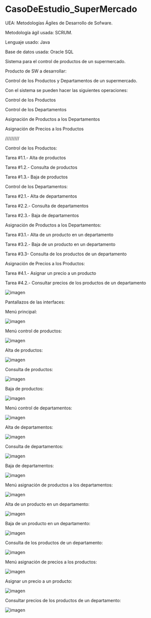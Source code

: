 # CasoDeEstudio_SuperMercado

UEA: Metodologías Ágiles de Desarrollo de Sofware.

Metodología ágil usada: SCRUM.

Lenguaje usado: Java

Base de datos usada: Oracle SQL

Sistema para el control de productos de un supermercado.

Producto de SW a desarrollar:

Control de los Productos y Departamentos de un supermercado.

Con el sistema se pueden hacer las siguientes operaciones:

Control de los Productos

Control de los Departamentos

Asignación de Productos a los Departamentos

Asignación de Precios a los Productos

/////////

Control de los Productos:

Tarea #1.1.- Alta de productos

Tarea #1.2.- Consulta de productos

Tarea #1.3.- Baja de productos

Control de los Departamentos:

Tarea #2.1.- Alta de departamentos

Tarea #2.2.- Consulta de departamentos

Tarea #2.3.- Baja de departamentos

Asignación de Productos a los Departamentos:

Tarea #3.1.- Alta de un producto en un departamento

Tarea #3.2.- Baja de un producto en un departamento

Tarea #3.3- Consulta de los productos de un departamento

Asignación de Precios a los Productos:

Tarea #4.1.- Asignar un precio a un producto

Tarea #4.2.- Consultar precios de los productos de un departamento

![imagen](https://user-images.githubusercontent.com/72325257/227417042-8e4eb884-7418-4e17-afa9-3769d657bd1a.png)

Pantallazos de las interfaces:

Menú principal:

![imagen](https://user-images.githubusercontent.com/72325257/227417641-6edb5321-cfaf-4029-a43e-921f9686adfc.png)

Menú control de productos:

![imagen](https://user-images.githubusercontent.com/72325257/227417697-31197f8d-2645-4ad5-ae62-a7c13e94f14f.png)

Alta de productos:

![imagen](https://user-images.githubusercontent.com/72325257/227417802-793f7eca-bb85-4e7e-9915-8f6f55feeb2d.png)

Consulta de productos:

![imagen](https://user-images.githubusercontent.com/72325257/227417842-8a829126-0e93-4398-8579-d861cdbc41b1.png)

Baja de productos:

![imagen](https://user-images.githubusercontent.com/72325257/227417880-8e45a295-e0fb-4619-9fd2-af8b740d9c2f.png)

Menú control de departamentos:

![imagen](https://user-images.githubusercontent.com/72325257/227417973-a8e64b2a-1c1f-4752-a91b-abb8d6435ad1.png)

Alta de departamentos:

![imagen](https://user-images.githubusercontent.com/72325257/227418103-e8122535-c93e-4491-899d-29bf785c795b.png)

Consulta de departamentos:

![imagen](https://user-images.githubusercontent.com/72325257/227418144-ba44e3d3-9f14-482c-9d91-b61ad260f441.png)

Baja de departamentos:

![imagen](https://user-images.githubusercontent.com/72325257/227418172-8559cf0d-2f00-4bda-8904-843bf69eb449.png)

Menú asignación de productos a los departamentos:

![imagen](https://user-images.githubusercontent.com/72325257/227418276-0b713dc8-0661-4d65-b937-e30e0fd5b6c5.png)

Alta de un producto en un departamento:

![imagen](https://user-images.githubusercontent.com/72325257/227418319-5dcd6dce-1689-477f-a35a-bcf345dc0498.png)

Baja de un producto en un departamento:

![imagen](https://user-images.githubusercontent.com/72325257/227418346-f8246a20-dc85-4954-82be-ff3ac7669e7a.png)

Consulta de los productos de un departamento:

![imagen](https://user-images.githubusercontent.com/72325257/227418384-68b145ce-7b52-4622-a0f0-04e1aa4f1496.png)

Menú asignación de precios a los productos:

![imagen](https://user-images.githubusercontent.com/72325257/227418536-7c25fc69-15d9-449e-8cff-e46c1dfb55ef.png)

Asignar un precio a un producto:

![imagen](https://user-images.githubusercontent.com/72325257/227418579-2b7ff008-210d-4861-a572-066aba564413.png)

Consultar precios de los productos de un departamento:

![imagen](https://user-images.githubusercontent.com/72325257/227418615-c0d41101-e7fc-48e1-8822-142e238b94f0.png)

